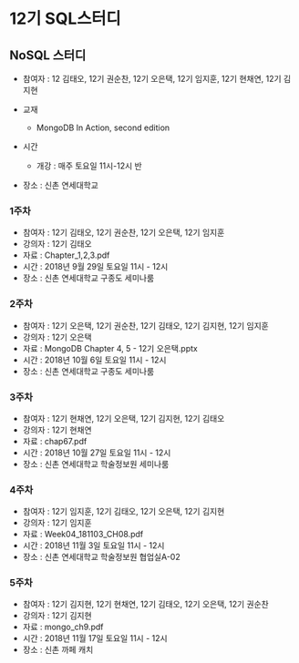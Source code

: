 # 12기 SQL스터디
## NoSQL 스터디
- 참여자 : 12 김태오, 12기 권순찬, 12기 오은택, 12기 임지훈, 12기 현채연, 12기 김지현
- 교재 
    - MongoDB In Action, second edition
    
- 시간 
    - 개강 : 매주 토요일 11시-12시 반
    
- 장소 : 신촌 연세대학교

### 1주차
- 참여자 : 12기 김태오, 12기 권순찬, 12기 오은택, 12기 임지훈
- 강의자 : 12기 김태오
- 자료 : Chapter_1,2,3.pdf
- 시간 : 2018년 9월 29일 토요일 11시 - 12시
- 장소 : 신촌 연세대학교 구종도 세미나룸

### 2주차
- 참여자 : 12기 오은택, 12기 권순찬, 12기 김태오, 12기 김지현, 12기 임지훈
- 강의자 : 12기 오은택
- 자료 : MongoDB Chapter 4, 5 - 12기 오은택.pptx
- 시간 : 2018년 10월 6일 토요일 11시 - 12시
- 장소 : 신촌 연세대학교 구종도 세미나룸

### 3주차
- 참여자 : 12기 현채연, 12기 오은택, 12기 김지현, 12기 김태오
- 강의자 : 12기 현채연
- 자료 : chap67.pdf
- 시간 : 2018년 10월 27일 토요일 11시 - 12시
- 장소 : 신촌 연세대학교 학술정보원 세미나룸

### 4주차
- 참여자 : 12기 임지훈, 12기 김태오, 12기 오은택, 12기 김지현
- 강의자 : 12기 임지훈
- 자료 : Week04_181103_CH08.pdf
- 시간 : 2018년 11월 3일 토요일 11시 - 12시
- 장소 : 신촌 연세대학교 학술정보원 협업실A-02

### 5주차
- 참여자 : 12기 김지현, 12기 현채연, 12기 김태오, 12기 오은택, 12기 권순찬
- 강의자 : 12기 김지현
- 자료 : mongo_ch9.pdf
- 시간 : 2018년 11월 17일 토요일 11시 - 12시
- 장소 : 신촌 까페 캐치
